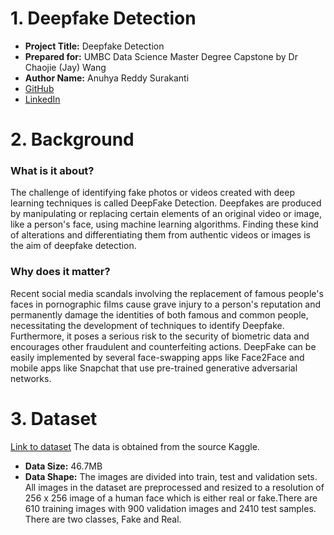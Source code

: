 # 1. Deepfake Detection 
- **Project Title:** Deepfake Detection
- **Prepared for:** UMBC Data Science Master Degree Capstone by Dr Chaojie (Jay) Wang
- **Author Name:** Anuhya Reddy Surakanti
- [GitHub](https://github.com/anuhyasurakanti)
- [LinkedIn](https://www.linkedin.com/in/anuhya-reddy-surakanti/)

# 2. Background
### What is it about?
The challenge of identifying fake photos or videos created with deep learning techniques is called DeepFake Detection. Deepfakes are produced by manipulating or replacing certain elements of an original video or image, like a person's face, using machine learning algorithms. Finding these kind of alterations and differentiating them from authentic videos or images is the aim of deepfake detection.

### Why does it matter?
Recent social media scandals involving the replacement of famous people's faces in pornographic films cause grave injury to a person's reputation and permanently damage the identities of both famous and common people, necessitating the development of techniques to identify Deepfake.
Furthermore, it poses a serious risk to the security of biometric data and encourages other fraudulent and counterfeiting actions. DeepFake can be easily implemented by several face-swapping apps like Face2Face and mobile apps like Snapchat that use pre-trained generative adversarial networks.

# 3. Dataset
[Link to dataset](https://www.kaggle.com/datasets/manjilkarki/deepfake-and-real-images/data)
The data is obtained from the source Kaggle. 
- **Data Size:** 46.7MB
- **Data Shape:** The images are divided into train, test and validation sets. All images in the dataset are preprocessed and resized to a resolution of 256 x 256 image of a human face which is either real or fake.There are 610 training images with 900 validation images and 2410 test samples. There are two classes, Fake and Real.
